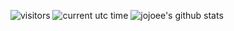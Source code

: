 ![visitors](https://visitor-badge.glitch.me/badge?page_id=jojoee.jojoee)
![current utc time](https://jojoee.jojoee.com/api/utcnow)
![jojoee's github stats](https://github-readme-stats.vercel.app/api?username=jojoee&hide=%5B%22issues%22,%22contribs%22%5D&title_color=fff&icon_color=79ff97&text_color=9f9f9f&bg_color=151515)

<!--
1. Install Python3 and Miniconda
2. Run
```
conda create --name jojoee.jojoee python=3.7.5
conda activate jojoee.jojoee

# dev
pip freeze > requirements.txt
uvicorn main:app --reload

# prod
pip install -r requirements.txt
uvicorn main:app
```
3. Test `curl localhost:8000/api/utcnow`
-->
